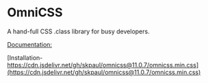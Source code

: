 # OmniCSS
A hand-full CSS .class library for busy developers.

[Documentation:](https://skpaul.github.io/omnicss/)

[Installation- https://cdn.jsdelivr.net/gh/skpaul/omnicss@11.0.7/omnicss.min.css](https://cdn.jsdelivr.net/gh/skpaul/omnicss@11.0.7/omnicss.min.css)
